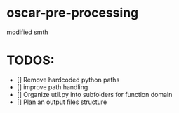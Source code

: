 # oscar-pre-processing
modified smth

# TODOS:
- [] Remove hardcoded python paths
- [] improve path handling
- [] Organize util.py into subfolders for function domain
- [] Plan an output files structure